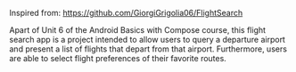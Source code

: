 Inspired from: https://github.com/GiorgiGrigolia06/FlightSearch

Apart of Unit 6 of the Android Basics with Compose course, this flight search app is a project intended to allow users to query a departure airport and present a list of flights that depart from that airport. Furthermore, users are able to select flight preferences of their favorite routes.
